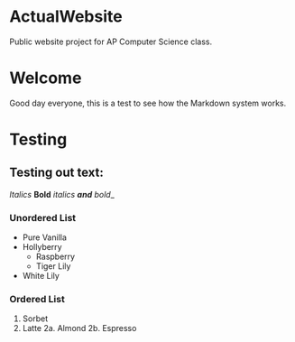 # ActualWebsite
Public website project for AP Computer Science class.
# Welcome
Good day everyone, this is a test to see how the Markdown system works. 


# Testing
## Testing out text:
*Italics* **Bold**  _italics __and__ bold__ 

### Unordered List
* Pure Vanilla
* Hollyberry
  * Raspberry
  * Tiger Lily
* White Lily
### Ordered List
1. Sorbet
2. Latte
  2a. Almond
  2b. Espresso 
